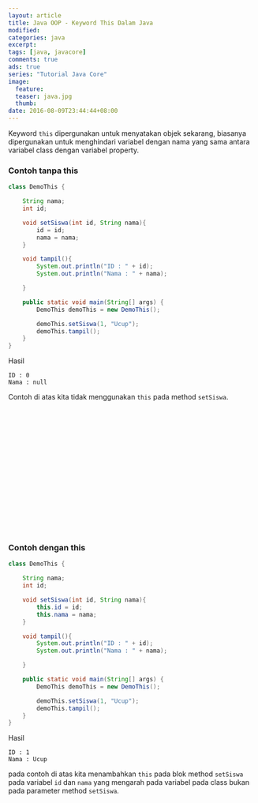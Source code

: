 ```yaml
---
layout: article
title: Java OOP - Keyword This Dalam Java
modified:
categories: java
excerpt:
tags: [java, javacore]
comments: true
ads: true
series: "Tutorial Java Core"
image:
  feature:
  teaser: java.jpg
  thumb:
date: 2016-08-09T23:44:44+08:00
---
```


Keyword `this` dipergunakan untuk menyatakan objek sekarang, biasanya dipergunakan untuk menghindari variabel dengan nama yang sama antara variabel class dengan variabel property.

### Contoh tanpa this

```java
class DemoThis {

	String nama;
	int id;

	void setSiswa(int id, String nama){
		id = id;
		nama = nama;
	}

	void tampil(){
		System.out.println("ID : " + id);
		System.out.println("Nama : " + nama);

	}

	public static void main(String[] args) {
		DemoThis demoThis = new DemoThis();

		demoThis.setSiswa(1, "Ucup");
		demoThis.tampil();
	}
}
```

Hasil

```
ID : 0
Nama : null
```

Contoh di atas kita tidak menggunakan `this` pada method `setSiswa`.

<center><script async src="//pagead2.googlesyndication.com/pagead/js/adsbygoogle.js"></script><!-- BOX--><ins class="adsbygoogle"  style="display:inline-block;width:300px;height:250px" data-ad-client="ca-pub-4504493660273886" data-ad-slot="1638134271"></ins><script>(adsbygoogle = window.adsbygoogle || []).push({});</script></center>

### Contoh dengan this

```java
class DemoThis {

	String nama;
	int id;

	void setSiswa(int id, String nama){
		this.id = id;
		this.nama = nama;
	}

	void tampil(){
		System.out.println("ID : " + id);
		System.out.println("Nama : " + nama);

	}

	public static void main(String[] args) {
		DemoThis demoThis = new DemoThis();

		demoThis.setSiswa(1, "Ucup");
		demoThis.tampil();
	}
}
```

Hasil

```
ID : 1
Nama : Ucup
```

pada contoh di atas kita menambahkan `this` pada blok method `setSiswa` pada variabel `id` dan `nama` yang mengarah pada variabel pada class bukan pada parameter method `setSiswa`.

<center><script async src="//pagead2.googlesyndication.com/pagead/js/adsbygoogle.js"></script><!-- BOX--><ins class="adsbygoogle"  style="display:inline-block;width:300px;height:250px" data-ad-client="ca-pub-4504493660273886" data-ad-slot="1638134271"></ins><script>(adsbygoogle = window.adsbygoogle || []).push({});</script></center>
